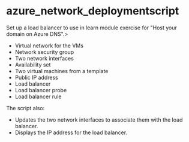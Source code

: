 # azure_network_deploymentscript



Set up a load balancer to use in learn module exercise for "Host your domain on Azure DNS".>
- Virtual network for the VMs
- Network security group
- Two network interfaces
- Availability set
- Two virtual machines from a template
- Public IP address
- Load balancer
- Load balancer probe
- Load balancer rule

The script also:
- Updates the two network interfaces to associate them with the load balancer.
- Displays the IP address for the load balancer.
